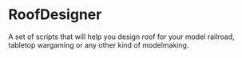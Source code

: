 RoofDesigner
============

A set of scripts that will help you design roof for your model railroad, tabletop wargaming or any other kind of modelmaking.